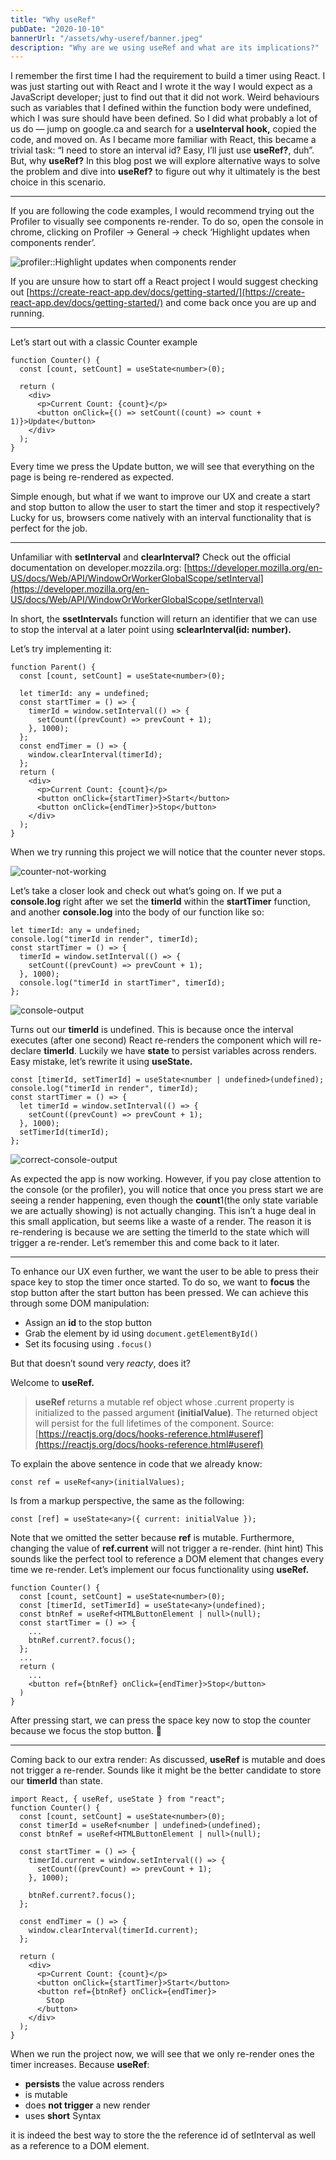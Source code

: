 ```yaml
---
title: "Why useRef"
pubDate: "2020-10-10"
bannerUrl: "/assets/why-useref/banner.jpeg"
description: "Why are we using useRef and what are its implications?"
---
```


I remember the first time I had the requirement to build a timer using React.
I was just starting out with React and I wrote it the way I would expect as a JavaScript developer;
just to find out that it did not work. Weird behaviours such as variables that I defined within the
function body were undefined, which I was sure should have been defined. So I did what probably a lot
of us do — jump on google.ca and search for a **useInterval hook,** copied the code, and moved on.
As I became more familiar with React, this became a trivial task: “I need to store an interval id? Easy,
I’ll just use **useRef?**, duh”. But, why **useRef?** In this blog post we will explore alternative ways to solve the problem
and dive into **useRef?** to figure out why it ultimately is the best choice in this scenario.

---

If you are following the code examples, I would recommend trying out the Profiler to visually see components re-render.
To do so, open the console in chrome, clicking on Profiler -> General -> check ‘Highlight updates when components render’.

![profiler::Highlight updates when components render](/assets/why-useref/devtools.png)

If you are unsure how to start off a React project I would suggest checking out
[https://create-react-app.dev/docs/getting-started/](https://create-react-app.dev/docs/getting-started/) and come back once you are up and running.

---

Let’s start out with a classic Counter example

```tsx
function Counter() {
  const [count, setCount] = useState<number>(0);

  return (
    <div>
      <p>Current Count: {count}</p>
      <button onClick={() => setCount((count) => count + 1)}>Update</button>
    </div>
  );
}
```

Every time we press the Update button, we will see that everything on the page is being re-rendered as expected.

Simple enough, but what if we want to improve our UX and create a start and stop button to allow the user to start the timer and stop it respectively?
Lucky for us, browsers come natively with an interval functionality that is perfect for the job.

---

Unfamiliar with **setInterval** and **clearInterval?** Check out the official documentation on
developer.mozzila.org: [https://developer.mozilla.org/en-US/docs/Web/API/WindowOrWorkerGlobalScope/setInterval](https://developer.mozilla.org/en-US/docs/Web/API/WindowOrWorkerGlobalScope/setInterval)

In short, the **ssetInterval**s function will return an identifier that we can use to stop the interval at a later point using **sclearInterval(id: number).**

Let’s try implementing it:

```tsx
function Parent() {
  const [count, setCount] = useState<number>(0);

  let timerId: any = undefined;
  const startTimer = () => {
    timerId = window.setInterval(() => {
      setCount((prevCount) => prevCount + 1);
    }, 1000);
  };
  const endTimer = () => {
    window.clearInterval(timerId);
  };
  return (
    <div>
      <p>Current Count: {count}</p>
      <button onClick={startTimer}>Start</button>
      <button onClick={endTimer}>Stop</button>
    </div>
  );
}
```

When we try running this project we will notice that the counter never stops.

![counter-not-working](/assets/why-useref/counter-not-working.gif)

Let’s take a closer look and check out what’s going on. If we put a **console.log** right after we set the **timerId** within the **startTimer** function,
and another **console.log** into the body of our function like so:

```tsx
let timerId: any = undefined;
console.log("timerId in render", timerId);
const startTimer = () => {
  timerId = window.setInterval(() => {
    setCount((prevCount) => prevCount + 1);
  }, 1000);
  console.log("timerId in startTimer", timerId);
};
```

![console-output](/assets/why-useref/console-output.png)

Turns out our **timerId** is undefined. This is because once the interval executes (after one second) React re-renders the component
which will re-declare **timerId**. Luckily we have **state** to persist variables across renders. Easy mistake, let’s rewrite it using **useState.**

```tsx
const [timerId, setTimerId] = useState<number | undefined>(undefined);
console.log("timerId in render", timerId);
const startTimer = () => {
  let timerId = window.setInterval(() => {
    setCount((prevCount) => prevCount + 1);
  }, 1000);
  setTimerId(timerId);
};
```

![correct-console-output](/assets/why-useref/correct-console-output.png)

As expected the app is now working. However, if you pay close attention to the console (or the profiler),
you will notice that once you press start we are seeing a render happening, even though the **count**1(the only state variable we are actually showing)
is not actually changing. This isn’t a huge deal in this small application, but seems like a waste of a render.
The reason it is re-rendering is because we are setting the timerId to the state which will trigger a re-render. Let’s remember this and come back to it later.

---

To enhance our UX even further, we want the user to be able to press their space key to stop the timer once started. To do so,
we want to **focus** the stop button after the start button has been pressed. We can achieve this through some DOM manipulation:

- Assign an **id** to the stop button
- Grab the element by id using `document.getElementById()`
- Set its focusing using `.focus()`

But that doesn’t sound very _reacty_, does it?

Welcome to **useRef.**

> **useRef** returns a mutable ref object whose .current property is initialized to the passed argument **(initialValue)**. The returned object will persist for the full lifetimes of the component.
> Source: [https://reactjs.org/docs/hooks-reference.html#useref](https://reactjs.org/docs/hooks-reference.html#useref)

To explain the above sentence in code that we already know:

```tsx
const ref = useRef<any>(initialValues);
```

Is from a markup perspective, the same as the following:

```tsx
const [ref] = useState<any>({ current: initialValue });
```

Note that we omitted the setter because **ref** is mutable. Furthermore, changing the value of **ref.current** will not trigger a re-render.
(hint hint) This sounds like the perfect tool to reference a DOM element that changes every time we re-render. Let’s implement our focus functionality using **useRef.**

```tsx
function Counter() {
  const [count, setCount] = useState<number>(0);
  const [timerId, setTimerId] = useState<any>(undefined);
  const btnRef = useRef<HTMLButtonElement | null>(null);
  const startTimer = () => {
    ...
    btnRef.current?.focus();
  };
  ...
  return (
    ...
    <button ref={btnRef} onClick={endTimer}>Stop</button>
  )
}
```

After pressing start, we can press the space key now to stop the counter because we focus the stop button. 🎉

---

Coming back to our extra render: As discussed, **useRef** is mutable and does not trigger a re-render. Sounds like it might be the better candidate to store our **timerId** than state.

```tsx
import React, { useRef, useState } from "react";
function Counter() {
  const [count, setCount] = useState<number>(0);
  const timerId = useRef<number | undefined>(undefined);
  const btnRef = useRef<HTMLButtonElement | null>(null);

  const startTimer = () => {
    timerId.current = window.setInterval(() => {
      setCount((prevCount) => prevCount + 1);
    }, 1000);

    btnRef.current?.focus();
  };

  const endTimer = () => {
    window.clearInterval(timerId.current);
  };

  return (
    <div>
      <p>Current Count: {count}</p>
      <button onClick={startTimer}>Start</button>
      <button ref={btnRef} onClick={endTimer}>
        Stop
      </button>
    </div>
  );
}
```

When we run the project now, we will see that we only re-render ones the timer increases.
Because **useRef**:

- **persists** the value across renders
- is mutable
- does **not trigger** a new render
- uses **short** Syntax

it is indeed the best way to store the the reference id of setInterval as well as a reference to a DOM element.
